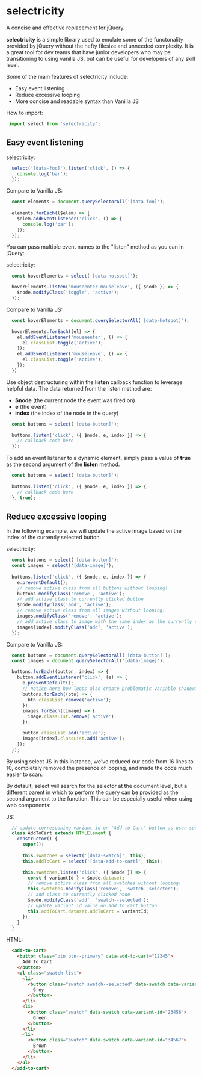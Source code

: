 # selectricity
A concise and effective replacement for jQuery.

**selectricity** is a simple library used to emulate some of the functonality provided by jQuery without the hefty filesize and unneeded complexity. It is a great tool for dev teams that have junior developers who may be transitioning to using vanilla JS, but can be useful for developers of any skill level.

Some of the main features of selectricity include:

- Easy event listening
- Reduce excessive looping
- More concise and readable syntax than Vanilla JS

How to import:

```js
 import select from 'selectricity';
```

## Easy event listening

selectricity:
```js
  select('[data-foo]').listen('click', () => {
    console.log('bar');
  });
```

Compare to Vanilla JS:
```js
  const elements = document.querySelectorAll('[data-foo]');
  
  elements.forEach(($elem) => {
    $elem.addEventListener('click', () => {
      console.log('bar');
    });
  });
```

You can pass multiple event names to the "listen" method as you can in jQuery:

selectricity:
```js
  const hoverElements = select('[data-hotspot]');

  hoverElements.listen('mouseenter mouseleave', ({ $node }) => {
    $node.modifyClass('toggle', 'active');
  });
```

Compare to Vanilla JS:
```js
  const hoverElements = document.querySelectorAll('[data-hotspot]');

  hoverElements.forEach((el) => {
    el.addEventListener('mouseenter', () => {
      el.classList.toggle('active');
    });
    el.addEventListener('mouseleave', () => {
      el.classList.toggle('active');
    });
  })
```

Use object destructuring within the **listen** callback function to leverage helpful data. The data returned from the listen method are:
- **$node** (the current node the event was fired on)
- **e** (the event)
- **index** (the index of the node in the query)

```js
  const buttons = select('[data-button]');
  
  buttons.listen('click', ({ $node, e, index }) => {
    // callback code here
  });
```

To add an event listener to a dynamic element, simply pass a value of **true** as the second argument of the **listen** method.

```js
  const buttons = select('[data-button]');
  
  buttons.listen('click', ({ $node, e, index }) => {
    // callback code here
  }, true);
```

## Reduce excessive looping

In the following example, we will update the active image based on the index of the currently selected button.

selectricity:
```js
  const buttons = select('[data-button]');
  const images = select('[data-image]');
  
  buttons.listen('click', ({ $node, e, index }) => {
    e.preventDefault();
    // remove active class from all buttons without looping!
    buttons.modifyClass('remove', 'active');
    // add active class to currently clicked button
    $node.modifyClass('add', 'active');
    // remove active class from all images without looping!
    images.modifyClass('remove', 'active');
    // add active class to image with the same index as the currently clicked button
    images[index].modifyClass('add', 'active');
  });
```

Compare to Vanilla JS:
```js
  const buttons = document.querySelectorAll('[data-button]');
  const images = document.querySelectorAll('[data-image]');

  buttons.forEach((button, index) => {
    button.addEventListener('click', (e) => {
      e.preventDefault();
      // notice here how loops also create problematic variable shadowing which require awkward variable names in the loop to avoid duplication of variable names in parent scopes.
      buttons.forEach((btn) => {
        btn.classList.remove('active');
      });
      images.forEach((image) => {
        image.classList.remove('active');
      });

      button.classList.add('active');
      images[index].classList.add('active');
    });
  });
```

By using select JS in this instance, we've reduced our code from 16 lines to 10, completely removed the presence of looping, and made the code much easier to scan.

By default, select will search for the selector at the document level, but a different parent in which to perform the query can be provided as the second argument to the function. This can be especially useful when using web components:

JS:

```js
  // update corresponing variant id on "Add to Cart" button as user selects different swatches.
  class AddToCart extends HTMLElement {
    constructor() {
      super();
      
      this.swatches = select('[data-swatch]', this);
      this.addToCart = select('[data-add-to-cart]', this);

      this.swatches.listen('click', ({ $node }) => {
        const { variantId } = $node.dataset;
        // remove active class from all swatches without looping!
        this.swatches.modifyClass('remove', 'swatch--selected');
        // add class to currently clicked node
        $node.modifyClass('add', 'swatch--selected');
        // update variant id value on add to cart button
        this.addToCart.dataset.addToCart = variantId;
      });
    }
  }
```

HTML:

```html
  <add-to-cart>
    <button class="btn btn--primary" data-add-to-cart="12345">
      Add To Cart
    </button>
    <ul class="swatch-list">
      <li>
        <button class="swatch swatch--selected" data-swatch data-variant-id="12345">
          Grey
        </button>
      </li>
      <li>
        <button class="swatch" data-swatch data-variant-id="23456">
          Green
        </button>
      </li>
      <li>
        <button class="swatch" data-swatch data-variant-id="34567">
          Brown
        </button>
      </li>
    </ul>
  </add-to-cart>
```
